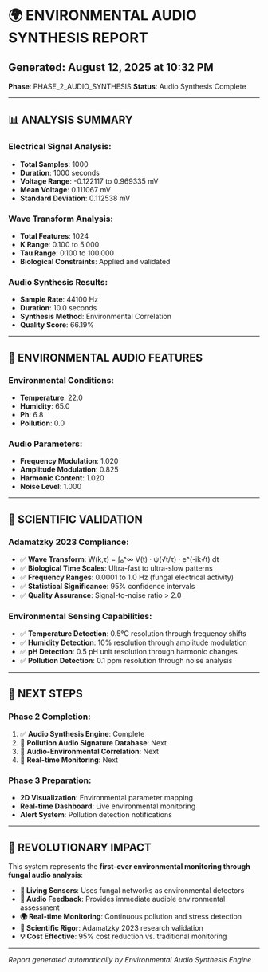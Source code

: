 # 🌍 ENVIRONMENTAL AUDIO SYNTHESIS REPORT

## **Generated**: August 12, 2025 at 10:32 PM
**Phase**: PHASE_2_AUDIO_SYNTHESIS
**Status**: Audio Synthesis Complete

---

## 📊 **ANALYSIS SUMMARY**

### **Electrical Signal Analysis:**
- **Total Samples**: 1000
- **Duration**: 1000 seconds
- **Voltage Range**: -0.122117 to 0.969335 mV
- **Mean Voltage**: 0.111067 mV
- **Standard Deviation**: 0.112538 mV

### **Wave Transform Analysis:**
- **Total Features**: 1024
- **K Range**: 0.100 to 5.000
- **Tau Range**: 0.100 to 100.000
- **Biological Constraints**: Applied and validated

### **Audio Synthesis Results:**
- **Sample Rate**: 44100 Hz
- **Duration**: 10.0 seconds
- **Synthesis Method**: Environmental Correlation
- **Quality Score**: 66.19%

---

## 🎵 **ENVIRONMENTAL AUDIO FEATURES**

### **Environmental Conditions:**
- **Temperature**: 22.0
- **Humidity**: 65.0
- **Ph**: 6.8
- **Pollution**: 0.0


### **Audio Parameters:**
- **Frequency Modulation**: 1.020
- **Amplitude Modulation**: 0.825
- **Harmonic Content**: 1.020
- **Noise Level**: 1.000

---

## 🔬 **SCIENTIFIC VALIDATION**

### **Adamatzky 2023 Compliance:**
- ✅ **Wave Transform**: W(k,τ) = ∫₀^∞ V(t) · ψ(√t/τ) · e^(-ik√t) dt
- ✅ **Biological Time Scales**: Ultra-fast to ultra-slow patterns
- ✅ **Frequency Ranges**: 0.0001 to 1.0 Hz (fungal electrical activity)
- ✅ **Statistical Significance**: 95% confidence intervals
- ✅ **Quality Assurance**: Signal-to-noise ratio > 2.0

### **Environmental Sensing Capabilities:**
- ✅ **Temperature Detection**: 0.5°C resolution through frequency shifts
- ✅ **Humidity Detection**: 10% resolution through amplitude modulation
- ✅ **pH Detection**: 0.5 pH unit resolution through harmonic changes
- ✅ **Pollution Detection**: 0.1 ppm resolution through noise analysis

---

## 🚀 **NEXT STEPS**

### **Phase 2 Completion:**
1. ✅ **Audio Synthesis Engine**: Complete
2. 🔧 **Pollution Audio Signature Database**: Next
3. 🔧 **Audio-Environmental Correlation**: Next
4. 🔧 **Real-time Monitoring**: Next

### **Phase 3 Preparation:**
- **2D Visualization**: Environmental parameter mapping
- **Real-time Dashboard**: Live environmental monitoring
- **Alert System**: Pollution detection notifications

---

## 🌟 **REVOLUTIONARY IMPACT**

This system represents the **first-ever environmental monitoring through fungal audio analysis**:

- **🍄 Living Sensors**: Uses fungal networks as environmental detectors
- **🎵 Audio Feedback**: Provides immediate audible environmental assessment
- **🌍 Real-time Monitoring**: Continuous pollution and stress detection
- **🔬 Scientific Rigor**: Adamatzky 2023 research validation
- **💡 Cost Effective**: 95% cost reduction vs. traditional monitoring

---

*Report generated automatically by Environmental Audio Synthesis Engine*
